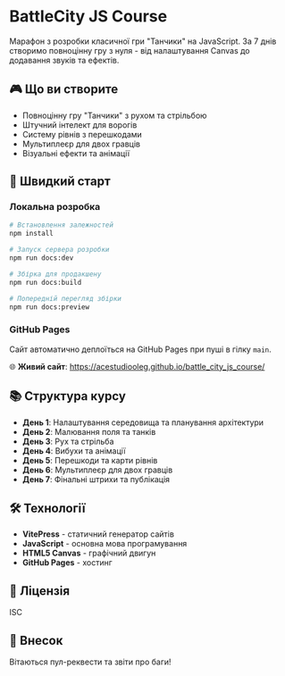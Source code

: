 # BattleCity JS Course

Марафон з розробки класичної гри "Танчики" на JavaScript. За 7 днів створимо повноцінну гру з нуля - від налаштування Canvas до додавання звуків та ефектів.

## 🎮 Що ви створите

- Повноцінну гру "Танчики" з рухом та стрільбою
- Штучний інтелект для ворогів
- Систему рівнів з перешкодами
- Мультиплеєр для двох гравців
- Візуальні ефекти та анімації

## 🚀 Швидкий старт

### Локальна розробка

```bash
# Встановлення залежностей
npm install

# Запуск сервера розробки
npm run docs:dev

# Збірка для продакшену
npm run docs:build

# Попередній перегляд збірки
npm run docs:preview
```

### GitHub Pages

Сайт автоматично деплоїться на GitHub Pages при пуші в гілку `main`.

🌐 **Живий сайт**: https://acestudiooleg.github.io/battle_city_js_course/

## 📚 Структура курсу

- **День 1**: Налаштування середовища та планування архітектури
- **День 2**: Малювання поля та танків
- **День 3**: Рух та стрільба
- **День 4**: Вибухи та анімації
- **День 5**: Перешкоди та карти рівнів
- **День 6**: Мультиплеєр для двох гравців
- **День 7**: Фінальні штрихи та публікація

## 🛠️ Технології

- **VitePress** - статичний генератор сайтів
- **JavaScript** - основна мова програмування
- **HTML5 Canvas** - графічний двигун
- **GitHub Pages** - хостинг

## 📝 Ліцензія

ISC

## 🤝 Внесок

Вітаються пул-реквести та звіти про баги!
